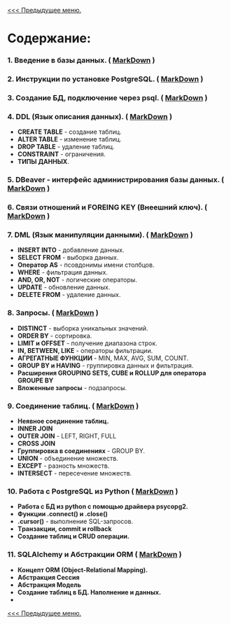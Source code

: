 [<<< Предыдущее меню.](..%2F..%2FDataBase_info.md)

# Содержание:

### 1. Введение в базы данных. ( [MarkDown](/study_materials/DataBase/PostgreSQL/Netology/materials/Netology_PostgreSQL.md) )

### 2. Инструкции по установке PostgreSQL. ( [MarkDown](/study_materials/DataBase/PostgreSQL/Netology/materials/Netology_PostgreSQL_install.md) )

### 3. Создание БД, подключение через psql. ( [MarkDown](/study_materials/DataBase/PostgreSQL/Netology/materials/creatdb_and_connect_psql.md) )

### 4. DDL (Язык описания данных). ( [MarkDown](/study_materials/DataBase/PostgreSQL/Netology/materials/Data_Definition_Language.md) )

* **CREATE TABLE** - создание таблиц.
* **ALTER TABLE** - изменение таблиц.
* **DROP TABLE** - удаление таблиц.
* **CONSTRAINT** - ограничения.
* **ТИПЫ ДАННЫХ**. 

### 5. DBeaver -  интерфейс администрирования базы данных. ( [MarkDown](/study_materials/DataBase/PostgreSQL/Netology/materials/DBeaver.md) )

### 6. Связи отношений и FOREING KEY (Внеешний ключ). ( [MarkDown](/study_materials/DataBase/PostgreSQL/Netology/materials/Relation_and_foreignkey.md) )

### 7. DML (Язык манипуляции данными). ( [MarkDown](/study_materials/DataBase/PostgreSQL/Netology/materials/Data_Manipulation_Language.md) )

* **INSERT INTO** - добавление данных.
* **SELECT FROM** - выборка данных.
* **Оператор AS** - псовдонимы имени столбцов.
* **WHERE** - фильтрация данных.
* **AND, OR, NOT** - логические операторы.
* **UPDATE** - обновление данных.
* **DELETE FROM** - удаление данных.

### 8. Запросы. ( [MarkDown](/study_materials/DataBase/PostgreSQL/Netology/materials/requests_to_DataBase.md) )

* **DISTINCT**  - выборка уникальных значений.
* **ORDER BY** - сортировка.
* **LIMIT и OFFSET** - получение диапазона строк.
* **IN, BETWEEN, LIKE** - операторы фильтрации.
* **АГРЕГАТНЫЕ ФУНКЦИИ** - MIN, MAX, AVG, SUM, COUNT.
* **GROUP BY и HAVING** - группировка данных и фильтрация.
* **Расширения GROUPING SETS, CUBE и ROLLUP для оператора GROUPE BY**
* **Вложенные запросы** - подзапросы.

### 9. Соединение таблиц. ( [MarkDown](/study_materials/DataBase/PostgreSQL/Netology/materials/Joins.md) )

* **Неявное соединение таблиц.**
* **INNER JOIN**
* **OUTER JOIN** - LEFT, RIGHT, FULL
* **CROSS JOIN**
* **Группировка в соединениях** - GROUP BY.
* **UNION** - объединение множеств.
* **EXCEPT**  - разность множеств.
* **INTERSECT** - пересечение множеств.

### 10. Работа с PostgreSQL из Python ( [MarkDown](/study_materials/DataBase/PostgreSQL/Netology/materials/_PostgreSQL_and_Python.md) )

* **Работа с БД из python с помощью драйвера psycopg2.**
* **Функции .connect() и .close()**
* **.cursor()** - выполнение SQL-запросов.
* **Tранзакции, commit и rollback**
* **Создание таблиц и CRUD операции.**

### 11. SQLAlchemy и Абстракции ORM ( [MarkDown](/study_materials/DataBase/PostgreSQL/Netology/materials/ORM_SQLAlchemy%20.md) )

* **Концепт ORM (Object-Relational Mapping).**
* **Абстракция Сессия**
* **Абстракция Модель**
* **Создание таблиц в БД. Наполнение и данных.**
* 
[<<< Предыдущее меню.](..%2F..%2FDataBase_info.md)